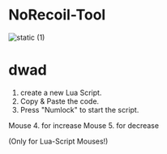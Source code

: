 # NoRecoil-Tool


![static (1)](https://user-images.githubusercontent.com/96635023/213567109-d29c0b5c-4bcf-496c-b951-c6748352618d.png)

# dwad
1. create a new Lua Script.
2. Copy & Paste the code.
3. Press "Numlock" to start the script.

Mouse 4. for increase 
Mouse 5. for decrease

(Only for Lua-Script Mouses!)


